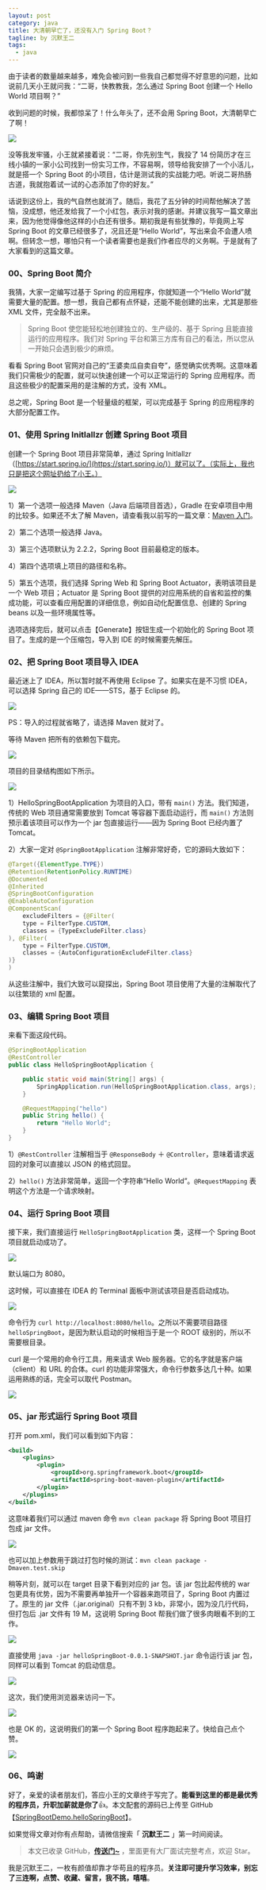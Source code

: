 ```yaml
---
layout: post
category: java
title: 大清朝早亡了，还没有入门 Spring Boot？
tagline: by 沉默王二
tags: 
  - java
---
```


由于读者的数量越来越多，难免会被问到一些我自己都觉得不好意思的问题，比如说前几天小王就问我：“二哥，快教教我，怎么通过 Spring Boot  创建一个 Hello World 项目啊？”

<!--more-->

收到问题的时候，我都惊呆了！什么年头了，还不会用 Spring Boot，大清朝早亡了啊！


![](http://www.itwanger.com/assets/images/2020/05/java-springboot-rumen-01.png)

没等我发牢骚，小王就紧接着说：“二哥，你先别生气，我投了 14 份简历才在三线小镇的一家小公司找到一份实习工作，不容易啊，领导给我安排了一个小活儿，就是搭一个 Spring Boot 的小项目，估计是测试我的实战能力吧。听说二哥热肠古道，我就抱着试一试的心态添加了你的好友。”

话说到这份上，我的气自然也就消了。随后，我花了五分钟的时间帮他解决了苦恼，没成想，他还发给我了一个小红包，表示对我的感谢。并建议我写一篇文章出来，因为他觉得像他这样的小白还有很多。期初我是有些犹豫的，毕竟网上写 Spring Boot 的文章已经很多了，况且还是“Hello World”，写出来会不会遭人喷啊。但转念一想，哪怕只有一个读者需要也是我们作者应尽的义务啊。于是就有了大家看到的这篇文章。

### 00、Spring Boot 简介

我猜，大家一定编写过基于 Spring 的应用程序，你就知道一个“Hello World”就需要大量的配置。想一想，我自己都有点怀疑，还能不能创建的出来，尤其是那些 XML 文件，完全敲不出来。

>Spring Boot 使您能轻松地创建独立的、生产级的、基于 Spring 且能直接运行的应用程序。我们对 Spring 平台和第三方库有自己的看法，所以您从一开始只会遇到极少的麻烦。

看看 Spring Boot 官网对自己的“王婆卖瓜自卖自夸”，感觉确实优秀啊。这意味着我们只需极少的配置，就可以快速创建一个可以正常运行的 Spring 应用程序。而且这些极少的配置采用的是注解的方式，没有 XML。

总之呢，Spring Boot 是一个轻量级的框架，可以完成基于 Spring 的应用程序的大部分配置工作。

### 01、使用 Spring Initlallzr 创建 Spring Boot 项目

创建一个 Spring Boot 项目非常简单，通过 Spring Initlallzr（[https://start.spring.io/](https://start.spring.io/)）就可以了。（实际上，我也只是把这个网址扔给了小王。）

![](http://www.itwanger.com/assets/images/2020/05/java-springboot-rumen-02.png)

1）第一个选项一般选择 Maven（Java 后端项目首选），Gradle 在安卓项目中用的比较多。如果还不太了解 Maven，请查看我以前写的一篇文章：[Maven 入门](http://www.itwanger.com/java/2019/10/24/maven-rumen.html)。

2）第二个选项一般选择 Java。

3）第三个选项默认为 2.2.2，Spring Boot 目前最稳定的版本。

4）第四个选项填上项目的路径和名称。

5）第五个选项，我们选择 Spring Web 和 Spring Boot Actuator，表明该项目是一个 Web 项目；Actuator 是 Spring Boot 提供的对应用系统的自省和监控的集成功能，可以查看应用配置的详细信息，例如自动化配置信息、创建的 Spring beans 以及一些环境属性等。

选项选择完后，就可以点击【Generate】按钮生成一个初始化的 Spring Boot 项目了。生成的是一个压缩包，导入到 IDE 的时候需要先解压。

### 02、把 Spring Boot 项目导入 IDEA

最近迷上了 IDEA，所以暂时就不再使用 Eclipse 了。如果实在是不习惯 IDEA，可以选择 Spring 自己的 IDE——STS，基于 Eclipse 的。

![](http://www.itwanger.com/assets/images/2020/05/java-springboot-rumen-03.png)

PS：导入的过程就省略了，请选择 Maven 就对了。

等待 Maven 把所有的依赖包下载完。

![](http://www.itwanger.com/assets/images/2020/05/java-springboot-rumen-04.png)

项目的目录结构图如下所示。

![](http://www.itwanger.com/assets/images/2020/05/java-springboot-rumen-05.png)

1）HelloSpringBootApplication 为项目的入口，带有 `main()` 方法。我们知道，传统的 Web 项目通常需要放到 Tomcat 等容器下面启动运行，而 `main()` 方法则预示着该项目可以作为一个 jar 包直接运行——因为 Spring Boot 已经内置了 Tomcat。

2）大家一定对 `@SpringBootApplication` 注解非常好奇，它的源码大致如下：

```java
@Target({ElementType.TYPE})
@Retention(RetentionPolicy.RUNTIME)
@Documented
@Inherited
@SpringBootConfiguration
@EnableAutoConfiguration
@ComponentScan(
    excludeFilters = {@Filter(
    type = FilterType.CUSTOM,
    classes = {TypeExcludeFilter.class}
), @Filter(
    type = FilterType.CUSTOM,
    classes = {AutoConfigurationExcludeFilter.class}
)}
)
```

从这些注解中，我们大致可以窥探出，Spring Boot 项目使用了大量的注解取代了以往繁琐的 xml 配置。

### 03、编辑 Spring Boot 项目

来看下面这段代码。

```java
@SpringBootApplication
@RestController
public class HelloSpringBootApplication {

    public static void main(String[] args) {
        SpringApplication.run(HelloSpringBootApplication.class, args);
    }

    @RequestMapping("hello")
    public String hello() {
    	return "Hello World";
	}
}
```

1）`@RestController` 注解相当于 `@ResponseBody` ＋ `@Controller`，意味着请求返回的对象可以直接以 JSON 的格式回显。

2）`hello()` 方法非常简单，返回一个字符串“Hello World”。`@RequestMapping` 表明这个方法是一个请求映射。

### 04、运行 Spring Boot 项目

接下来，我们直接运行 `HelloSpringBootApplication` 类，这样一个 Spring Boot 项目就启动成功了。

![](http://www.itwanger.com/assets/images/2020/05/java-springboot-rumen-06.png)

默认端口为 8080。

这时候，可以直接在 IDEA 的 Terminal 面板中测试该项目是否启动成功。

![](http://www.itwanger.com/assets/images/2020/05/java-springboot-rumen-07.png)

命令行为 `curl http://localhost:8080/hello`。之所以不需要项目路径 `helloSpringBoot`，是因为默认启动的时候相当于是一个 ROOT 级别的，所以不需要根目录。

curl 是一个常用的命令行工具，用来请求 Web 服务器。它的名字就是客户端（client）和 URL 的合体。curl 的功能非常强大，命令行参数多达几十种。如果运用熟练的话，完全可以取代 Postman。

![](http://www.itwanger.com/assets/images/2020/05/java-springboot-rumen-08.png)

### 05、jar 形式运行 Spring Boot 项目

打开 pom.xml，我们可以看到如下内容：

```xml
<build>
	<plugins>
		<plugin>
			<groupId>org.springframework.boot</groupId>
			<artifactId>spring-boot-maven-plugin</artifactId>
		</plugin>
	</plugins>
</build>
```

这意味着我们可以通过 maven 命令 `mvn clean package` 将 Spring Boot 项目打包成 jar 文件。

![](http://www.itwanger.com/assets/images/2020/05/java-springboot-rumen-09.png)

也可以加上参数用于跳过打包时候的测试：`mvn clean package -Dmaven.test.skip`

稍等片刻，就可以在 target 目录下看到对应的 jar 包。该 jar 包比起传统的 war 包更具有优势，因为不需要再单独开一个容器来跑项目了，Spring Boot 内置过了。原生的 jar 文件（.jar.original）只有不到 3 kb，非常小，因为没几行代码，但打包后 .jar 文件有 19 M，这说明 Spring Boot 帮我们做了很多肉眼看不到的工作。

![](http://www.itwanger.com/assets/images/2020/05/java-springboot-rumen-10.png)

直接使用 `java -jar helloSpringBoot-0.0.1-SNAPSHOT.jar` 命令运行该 jar 包，同样可以看到 Tomcat 的启动信息。

![](http://www.itwanger.com/assets/images/2020/05/java-springboot-rumen-11.png)

这次，我们使用浏览器来访问一下。

![](http://www.itwanger.com/assets/images/2020/05/java-springboot-rumen-12.png)


也是 OK 的，这说明我们的第一个 Spring Boot 程序跑起来了。快给自己点个赞。

![](http://www.itwanger.com/assets/images/2020/05/java-springboot-rumen-13.png)


### 06、鸣谢



好了，亲爱的读者朋友们，答应小王的文章终于写完了。**能看到这里的都是最优秀的程序员，升职加薪就是你了**👍。本文配套的源码已上传至 GitHub 【[SpringBootDemo.helloSpringBoot](https://github.com/qinggee/SpringBootDemo)】。


如果觉得文章对你有点帮助，请微信搜索「 **沉默王二** 」第一时间阅读。

>本文已收录 GitHub，[**传送门~**](https://github.com/qinggee/itwanger.github.io) ，里面更有大厂面试完整考点，欢迎 Star。

我是沉默王二，一枚有颜值却靠才华苟且的程序员。**关注即可提升学习效率，别忘了三连啊，点赞、收藏、留言，我不挑，嘻嘻**。